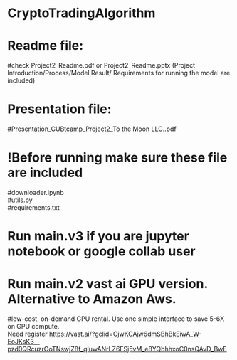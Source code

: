 # CryptoTradingAlgorithm <br/>

# Readme file: <br/>
#check Project2_Readme.pdf or Project2_Readme.pptx (Project Introduction/Process/Model Result/ Requirements for running the model are included)<br/>
# Presentation file: <br/>
#Presentation_CUBtcamp_Project2_To the Moon LLC..pdf<br/>

# !Before running  make sure these file are included<br/>
#downloader.ipynb<br/>
#utils.py<br/>
#requirements.txt<br/>

# Run main.v3 if you are jupyter notebook or google collab user<br/>

# Run main.v2 vast ai GPU version. Alternative to Amazon Aws. <br/>
#low-cost, on-demand GPU rental. Use one simple interface to save 5-6X on GPU compute. <br/>
Need register https://vast.ai/?gclid=CjwKCAjw6dmSBhBkEiwA_W-EoJKsK3_-pzd0QRcuzrOoTNswjZ8f_qluwANrLZ6FSj5vM_e8YQbhhxoC0nsQAvD_BwE <br/>


